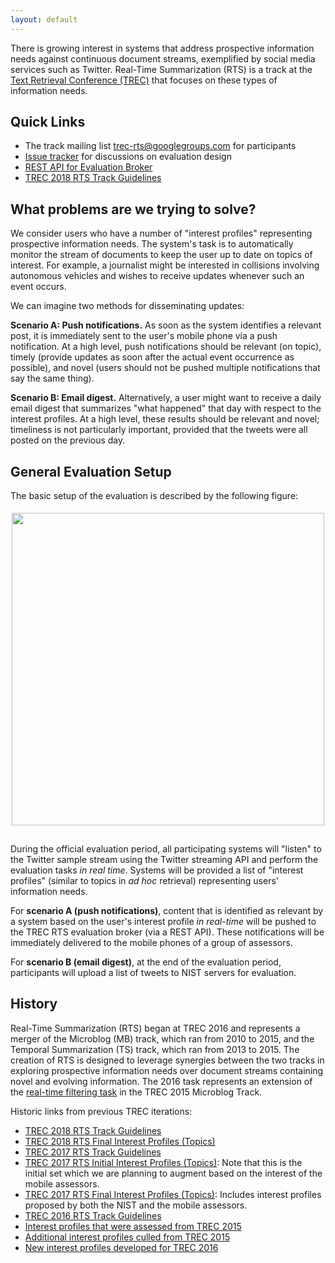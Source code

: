 ```yaml
---
layout: default
---
```


There is growing interest in systems that address prospective
information needs against continuous document streams, exemplified by
social media services such as Twitter. Real-Time Summarization (RTS)
is a track at the [Text Retrieval Conference
(TREC)](http://trec.nist.gov) that focuses on these types of
information needs.

## Quick Links

+ The track mailing list [trec-rts@googlegroups.com](https://groups.google.com/forum/#!forum/trec-rts) for participants
+ [Issue tracker](https://github.com/trecrts/trecrts.github.io/issues) for discussions on evaluation design
+ [REST API for Evaluation Broker](https://github.com/trecrts/trecrts-eval/tree/master/trecrts-server)
+ [TREC 2018 RTS Track Guidelines](TREC2018-RTS-guidelines.html)

## What problems are we trying to solve?

We consider users who have a number of "interest profiles"
representing prospective information needs. The system's task is to
automatically monitor the stream of documents to keep the user up to
date on topics of interest. For example, a journalist might be
interested in collisions involving autonomous vehicles and wishes to
receive updates whenever such an event occurs.

We can imagine two methods for disseminating updates:

**Scenario A: Push notifications.** As soon as the system identifies a
relevant post, it is immediately sent to the user's mobile phone via a
push notification. At a high level, push notifications should be
relevant (on topic), timely (provide updates as soon after the actual
event occurrence as possible), and novel (users should not be pushed
multiple notifications that say the same thing).

**Scenario B: Email digest.** Alternatively, a user might want to
receive a daily email digest that summarizes "what happened" that day
with respect to the interest profiles. At a high level, these results
should be relevant and novel; timeliness is not particularly
important, provided that the tweets were all posted on the previous
day.

## General Evaluation Setup

The basic setup of the evaluation is described by the following
figure:

<center><img style="padding-bottom: 15px; padding-top: 5px" src="trecrts-setup.png" width="500px"></center>

During the official evaluation period, all participating systems
will "listen" to the Twitter sample stream using the Twitter streaming
API and perform the evaluation tasks *in real time*. Systems
will be provided a list of "interest profiles" (similar to topics in
*ad hoc* retrieval) representing users' information needs.

For **scenario A (push notifications)**, content that is identified as
relevant by a system based on the user's interest profile *in
real-time* will be pushed to the TREC RTS evaluation broker (via a
REST API). These notifications will be immediately delivered to the
mobile phones of a group of assessors.

For **scenario B (email digest)**, at the end of the evaluation
period, participants will upload a list of tweets to NIST servers for
evaluation.

## History

Real-Time Summarization (RTS) began at TREC 2016 and represents a
merger of the Microblog (MB) track, which ran from 2010 to 2015, and
the Temporal Summarization (TS) track, which ran from 2013 to 2015.
The creation of RTS is designed to leverage synergies between the two
tracks in exploring prospective information needs over document
streams containing novel and evolving information. The 2016 task
represents an extension of the [real-time filtering
task](https://github.com/lintool/twitter-tools/wiki/TREC-2015-Track-Guidelines)
in the TREC 2015 Microblog Track.

Historic links from previous TREC iterations:

+ [TREC 2018 RTS Track Guidelines](TREC2018-RTS-guidelines.html)
+ [TREC 2018 RTS Final Interest Profiles (Topics)](RTS18_test_profiles.json)
+ [TREC 2017 RTS Track Guidelines](TREC2017-RTS-guidelines.html)
+ [TREC 2017 RTS Initial Interest Profiles (Topics)](TREC2017-RTS-topics1.json): Note that this is the initial set which we are planning to augment based on the interest of the mobile assessors.
+ [TREC 2017 RTS Final Interest Profiles (Topics)](TREC2017-RTS-topics-final.json): Includes interest profiles proposed by both the NIST and the mobile assessors.
+ [TREC 2016 RTS Track Guidelines](TREC2016-RTS-guidelines.html)
+ [Interest profiles that were assessed from TREC 2015](TREC2015-MB-eval-topics.json)
+ [Additional interest profiles culled from TREC 2015](TREC2015-MB-noeval-topics-culled.json)
+ [New interest profiles developed for TREC 2016](TREC2016-RTS-topics.json)
